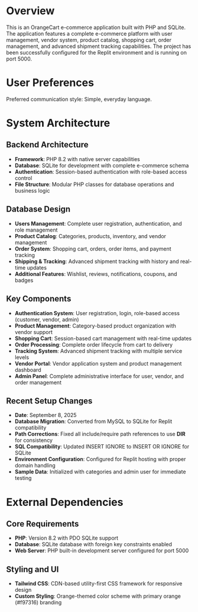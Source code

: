 # Overview

This is an OrangeCart e-commerce application built with PHP and SQLite. The application features a complete e-commerce platform with user management, vendor system, product catalog, shopping cart, order management, and advanced shipment tracking capabilities. The project has been successfully configured for the Replit environment and is running on port 5000.

# User Preferences

Preferred communication style: Simple, everyday language.

# System Architecture

## Backend Architecture
- **Framework**: PHP 8.2 with native server capabilities
- **Database**: SQLite for development with complete e-commerce schema
- **Authentication**: Session-based authentication with role-based access control
- **File Structure**: Modular PHP classes for database operations and business logic

## Database Design
- **Users Management**: Complete user registration, authentication, and role management
- **Product Catalog**: Categories, products, inventory, and vendor management
- **Order System**: Shopping cart, orders, order items, and payment tracking
- **Shipping & Tracking**: Advanced shipment tracking with history and real-time updates
- **Additional Features**: Wishlist, reviews, notifications, coupons, and badges

## Key Components
- **Authentication System**: User registration, login, role-based access (customer, vendor, admin)
- **Product Management**: Category-based product organization with vendor support
- **Shopping Cart**: Session-based cart management with real-time updates
- **Order Processing**: Complete order lifecycle from cart to delivery
- **Tracking System**: Advanced shipment tracking with multiple service levels
- **Vendor Portal**: Vendor application system and product management dashboard
- **Admin Panel**: Complete administrative interface for user, vendor, and order management

## Recent Setup Changes
- **Date**: September 8, 2025
- **Database Migration**: Converted from MySQL to SQLite for Replit compatibility
- **Path Corrections**: Fixed all include/require path references to use __DIR__ for consistency
- **SQL Compatibility**: Updated INSERT IGNORE to INSERT OR IGNORE for SQLite
- **Environment Configuration**: Configured for Replit hosting with proper domain handling
- **Sample Data**: Initialized with categories and admin user for immediate testing

# External Dependencies

## Core Requirements
- **PHP**: Version 8.2 with PDO SQLite support
- **Database**: SQLite database with foreign key constraints enabled
- **Web Server**: PHP built-in development server configured for port 5000

## Styling and UI
- **Tailwind CSS**: CDN-based utility-first CSS framework for responsive design
- **Custom Styling**: Orange-themed color scheme with primary orange (#f97316) branding
